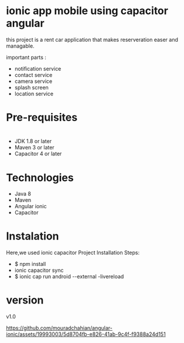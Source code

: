# ionic app mobile using capacitor angular
this project is a rent car application that makes reserveration easer and managable.

important parts : 
- notification service
- contact service
- camera service
- splash screen 
- location service

# Pre-requisites
#
- JDK 1.8 or later
- Maven 3 or later
- Capacitor 4 or later

# Technologies 
- Java 8
- Maven
- Angular ionic
- Capacitor
# Instalation 
Here,we used ionic capacitor
Project Installation Steps:
- $ npm install
- ionic capacitor sync
- $ ionic cap run android --external -livereload

# version 
 v1.0


https://github.com/mouradchahian/angular-ionic/assets/19993003/5d8704fb-e826-41ab-9c4f-f9388a24d151

